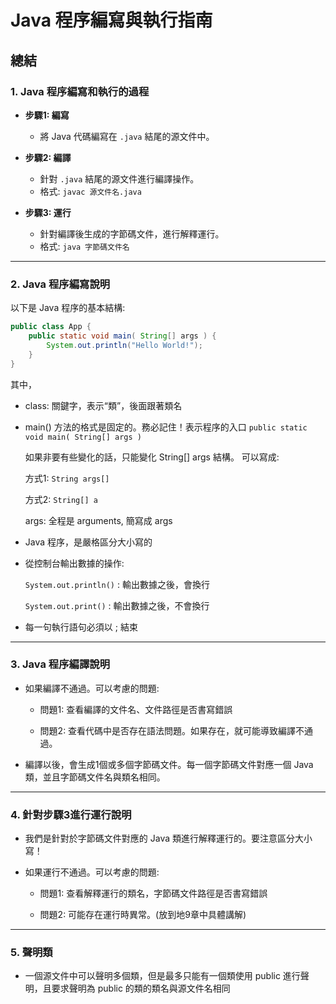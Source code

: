 # Java 程序編寫與執行指南

## 總結

### 1. Java 程序編寫和執行的過程

- **步驟1: 編寫**
  - 將 Java 代碼編寫在 `.java` 結尾的源文件中。

- **步驟2: 編譯**
  - 針對 `.java` 結尾的源文件進行編譯操作。
  - 格式: `javac 源文件名.java`

- **步驟3: 運行**
  - 針對編譯後生成的字節碼文件，進行解釋運行。
  - 格式: `java 字節碼文件名`

---

### 2. Java 程序編寫說明

以下是 Java 程序的基本結構:

```java
public class App {
    public static void main( String[] args ) {
        System.out.println("Hello World!");
    }
}
```

其中，
* class: 關鍵字，表示“類”，後面跟著類名
* main() 方法的格式是固定的。務必記住！表示程序的入口
  `public static void main( String[] args )`

  如果非要有些變化的話，只能變化 String[] args 結構。
  可以寫成:

  方式1: `String args[]`

  方式2: `String[] a`

  args: 全程是 arguments, 簡寫成 args

* Java 程序，是嚴格區分大小寫的

* 從控制台輸出數據的操作:

  `System.out.println()` : 輸出數據之後，會換行

  `System.out.print()` : 輸出數據之後，不會換行

* 每一句執行語句必須以 ; 結束

---
### 3. Java 程序編譯說明

- 如果編譯不通過。可以考慮的問題:


    - 問題1: 查看編譯的文件名、文件路徑是否書寫錯誤


    - 問題2: 查看代碼中是否存在語法問題。如果存在，就可能導致編譯不通過。



* 編譯以後，會生成1個或多個字節碼文件。每一個字節碼文件對應一個 Java 類，並且字節碼文件名與類名相同。


---
### 4. 針對步驟3進行運行說明
- 我們是針對於字節碼文件對應的 Java 類進行解釋運行的。要注意區分大小寫！


- 如果運行不通過。可以考慮的問題:


    - 問題1: 查看解釋運行的類名，字節碼文件路徑是否書寫錯誤


    - 問題2: 可能存在運行時異常。(放到地9章中具體講解)

        
---
### 5. 聲明類
- 一個源文件中可以聲明多個類，但是最多只能有一個類使用 public 進行聲明，且要求聲明為 public 的類的類名與源文件名相同